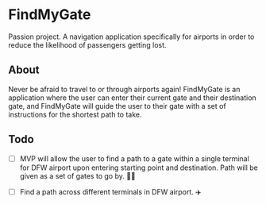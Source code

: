 # FindMyGate
Passion project. A navigation application specifically for airports in order to reduce the likelihood of passengers getting lost. 

## About
Never be afraid to travel to or through airports again! FindMyGate is an application where the user can enter their current gate and their destination gate, and FindMyGate will guide the user to their gate with a set of instructions for the shortest path to take.

## Todo
- [ ] MVP will allow the user to find a path to a gate within a single terminal for DFW airport upon entering starting point and destination. Path will be given as a set of gates to go by. 🚶‍♀️
- [ ] Find a path across different terminals in DFW airport. ✈️

